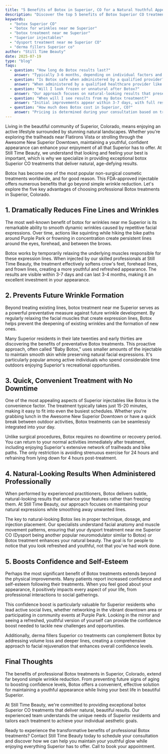 ```yaml
---
title: "5 Benefits of Botox in Superior, CO for a Natural Youthful Appearance"
description: "Discover the top 5 benefits of Botox Superior CO treatments at Still Time Beauty. Professional Botox for wrinkles near Superior with natural-looking results. Book your consultation today."
keywords:
  - "botox Superior CO"
  - "botox for wrinkles near me Superior"
  - "botox treatment near me Superior"
  - "Superior injectables"
  - "dysport treatment near me Superior CO"
  - "derma fillers Superior co"
author: "Still Time Beauty"
date: 2025-07-19
type: "blog"
faqs:
  - question: "How long do Botox results last?"
    answer: "Typically 3-6 months, depending on individual factors and treatment area. With regular treatments, many clients find results may last longer over time."
  - question: "Is Botox safe when administered by a qualified provider?"
    answer: "When administered by a qualified healthcare provider like a Board Certified Nurse Practitioner, Botox has an excellent safety profile with FDA approval for cosmetic use."
  - question: "Will I look frozen or unnatural after Botox?"
    answer: "Our approach focuses on natural-looking results that preserve your ability to express emotions while smoothing lines and wrinkles."
  - question: "When will I see results from my Botox treatment?"
    answer: "Initial improvements appear within 3-7 days, with full results visible at 2 weeks post-treatment."
  - question: "How much does Botox cost in Superior, CO?"
    answer: "Pricing is determined during your consultation based on treatment area and units needed. We provide transparent pricing with no hidden fees."
---
```


Living in the beautiful community of Superior, Colorado, means enjoying an active lifestyle surrounded by stunning natural landscapes. Whether you're exploring the trailheads near Flatirons Vista or strolling through the Awesome New Superior Downtown, maintaining a youthful, confident appearance can enhance your enjoyment of all that Superior has to offer. At Still Time Beauty, we understand that looking and feeling your best is important, which is why we specialize in providing exceptional botox Superior CO treatments that deliver natural, age-defying results.

Botox has become one of the most popular non-surgical cosmetic treatments worldwide, and for good reason. This FDA-approved injectable offers numerous benefits that go beyond simple wrinkle reduction. Let's explore the five key advantages of choosing professional Botox treatments in Superior, Colorado.

## 1. Dramatically Reduces Fine Lines and Wrinkles

The most well-known benefit of botox for wrinkles near me Superior is its remarkable ability to smooth dynamic wrinkles caused by repetitive facial expressions. Over time, actions like squinting while hiking the bike paths around Purple Park or frowning in concentration create persistent lines around the eyes, forehead, and between the brows.

Botox works by temporarily relaxing the underlying muscles responsible for these expression lines. When injected by our skilled professionals at Still Time Beauty, the treatment effectively softens crow's feet, forehead lines, and frown lines, creating a more youthful and refreshed appearance. The results are visible within 3-7 days and can last 3-4 months, making it an excellent investment in your appearance.

## 2. Prevents Future Wrinkle Formation

Beyond treating existing lines, botox treatment near me Superior serves as a powerful preventative measure against future wrinkle development. By regularly relaxing the facial muscles that create expression lines, Botox helps prevent the deepening of existing wrinkles and the formation of new ones.

Many Superior residents in their late twenties and early thirties are discovering the benefits of preventative Botox treatments. This proactive approach, often called "Baby Botox," uses smaller amounts of the injectable to maintain smooth skin while preserving natural facial expressions. It's particularly popular among active individuals who spend considerable time outdoors enjoying Superior's recreational opportunities.

## 3. Quick, Convenient Treatment with No Downtime

One of the most appealing aspects of Superior injectables like Botox is the convenience factor. The treatment typically takes just 15-20 minutes, making it easy to fit into even the busiest schedules. Whether you're grabbing lunch in the Awesome New Superior Downtown or have a quick break between outdoor activities, Botox treatments can be seamlessly integrated into your day.

Unlike surgical procedures, Botox requires no downtime or recovery period. You can return to your normal activities immediately after treatment, including enjoying Superior's extensive network of trailheads and bike paths. The only restriction is avoiding strenuous exercise for 24 hours and refraining from lying down for 4 hours post-treatment.

## 4. Natural-Looking Results When Administered Professionally

When performed by experienced practitioners, Botox delivers subtle, natural-looking results that enhance your features rather than freezing them. At Still Time Beauty, our approach focuses on maintaining your natural expressions while smoothing away unwanted lines.

The key to natural-looking Botox lies in proper technique, dosage, and injection placement. Our specialists understand facial anatomy and muscle movement patterns, ensuring that your dysport treatment near me Superior CO (Dysport being another popular neuromodulator similar to Botox) or Botox treatment enhances your natural beauty. The goal is for people to notice that you look refreshed and youthful, not that you've had work done.

## 5. Boosts Confidence and Self-Esteem

Perhaps the most significant benefit of Botox treatments extends beyond the physical improvements. Many patients report increased confidence and self-esteem following their treatments. When you feel good about your appearance, it positively impacts every aspect of your life, from professional interactions to social gatherings.

This confidence boost is particularly valuable for Superior residents who lead active social lives, whether networking in the vibrant downtown area or participating in community events at Purple Park. Looking in the mirror and seeing a refreshed, youthful version of yourself can provide the confidence boost needed to tackle new challenges and opportunities.

Additionally, derma fillers Superior co treatments can complement Botox by addressing volume loss and deeper lines, creating a comprehensive approach to facial rejuvenation that enhances overall confidence levels.

## Final Thoughts

The benefits of professional Botox treatments in Superior, Colorado, extend far beyond simple wrinkle reduction. From preventing future signs of aging to boosting confidence levels, Botox offers a convenient, effective solution for maintaining a youthful appearance while living your best life in beautiful Superior.

At Still Time Beauty, we're committed to providing exceptional botox Superior CO treatments that deliver natural, beautiful results. Our experienced team understands the unique needs of Superior residents and tailors each treatment to achieve your individual aesthetic goals.

Ready to experience the transformative benefits of professional Botox treatments? Contact Still Time Beauty today to schedule your consultation and discover how we can help you maintain your youthful glow while enjoying everything Superior has to offer. Call to book your appointment.